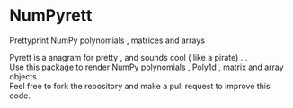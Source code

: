 # NumPyrett
Prettyprint NumPy polynomials , matrices and arrays  

Pyrett is a anagram for pretty , and sounds cool ( like a pirate) ...  
Use this package to render NumPy polynomials , Poly1d , matrix and array objects.  
Feel free to fork the repository and make a pull request to improve this code.

